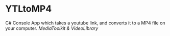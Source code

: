 # YTLtoMP4
C# Console App which takes a youtube link, and converts it to a MP4 file on your computer. *MediaToolkit &amp; VideoLibrary*
